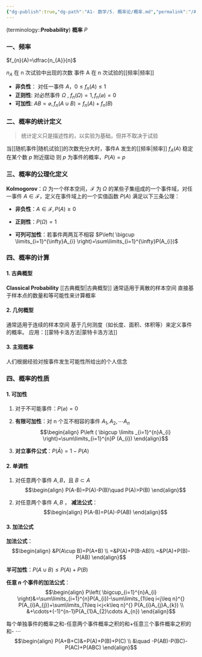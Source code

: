 ```yaml
---
{"dg-publish":true,"dg-path":"A1- 数学/5. 概率论/概率.md","permalink":"/A1- 数学/5. 概率论/概率/","dgPassFrontmatter":true,"noteIcon":"","created":"2024-05-21T15:20:28.000+08:00","updated":"2025-08-09T15:06:32.458+08:00"}
---
```


(terminology::**Probability**)  **概率**   $P$

### 一、频率
$f_{n}(A)=\dfrac{n_{A}}{n}$

$n_{A}$ 在 n 次试验中出现的次数
事件 A 在 n 次试验的[[频率\|频率]]
- **非负性**： 对任一事件 $A$，$0\leq f_{n}(A)\leq 1$
- **正则性**:   对必然事件 $\Omega$ , $f_{n}(\Omega)=1,f_{n}(\varnothing)=0$
- **可加性**:   $AB=\varnothing,f_{n}(A\cup B)=f_{n}(A)+f_{n}(B)$

### 二、概率的统计定义
> 统计定义只是描述性的，以实验为基础，但并不取决于试验

当[[随机事件\|随机试验]]的次数充分大时，事件A 发生的[[频率\|频率]] $f_{A}(A)$ 稳定在某个数 $p$ 附近摆动
则 $p$ 为事件的概率，$P(A)=p$


### 三、概率的公理化定义
**Kolmogorov**：$\Omega$ 为一个样本空间，$\mathscr{F}$ 为 $\Omega$ 的某些子集组成的一个事件域，对任一事件 $A\in \mathscr{F}$，定义在事件域上的一个实值函数 $P(A)$ 满足以下三条公理：

- **非负性**：$A\in \mathscr{F},P(A)\geq 0$ 

- **正则性**：$P(\Omega)=1$

- **可列可加性**：若事件两两互不相容  $P\left( \bigcup \limits_{i=1}^{\infty}A_{i} \right)=\sum\limits_{i=1}^{\infty}P(A_{i})$

### 四、概率的计算
#### 1. 古典概型
**Classical Probability**    [[古典概型\|古典概型]]
通常适用于离散的样本空间
直接基于样本点的数量和等可能性来计算概率

#### 2. 几何概型
通常适用于连续的样本空间
基于几何测度（如长度、面积、体积等）来定义事件的概率。
应用：[[蒙特卡洛方法\|蒙特卡洛方法]]

#### 3. 主观概率
人们根据经验对按事件发生可能性所给出的个人信念

### 四、概率的性质
#### 1. 可加性
1. 对于不可能事件：$P (\varnothing)=0$

2. **有限可加性**：对 n 个互不相容的事件 $A_{1},A_{2},\cdots A_{n}$
$$\begin{align}
P\left ( \bigcup \limits _{i=1}^{n}A_{i} \right)=\sum\limits_{i=1}^{n}P (A_{i})
\end{align}$$

3. **对立事件公式**：$P(\bar{A})=1-P (A)$


#### 2. 单调性
1. 对任意两个事件 $A,B$，且 $B\subset A$
$$\begin{align}
P(A-B)=P(A)-P(B)\quad  P(A)>P(B)
\end{align}$$

2. 对任意两个事件 $A,B$  ， **减法公式**：
$$\begin{align}
P(A-B)=P(A)-P(AB)
\end{align}$$

#### 3. 加法公式
**加法公式**：
$$\begin{align}
&P(A\cup B)=P(A+B)  \\
=&P(A)+P(B-AB)\\
=&P(A)+P(B)-P(AB)
\end{align}$$

**半可加性**：$P(A\cup B)\leq P(A)+P(B)$

**任意 $n$ 个事件的加法公式**：
$$\begin{align}
P\left( \bigcup_{i=1}^{n}A_{i} \right)&=\sum\limits_{i=1}^{n}P(A_{i})-\sum\limits_{1\leq i<j\leq n}^{} P(A_{i}A_{j})+\sum\limits_{1\leq i<j<k\leq n}^{} P(A_{i}A_{j}A_{k}) \\
&+\cdots+(-1)^{n-1}P(A_{1}A_{2}\cdots A_{n})
\end{align}$$

每个单独事件的概率之和-任意两个事件概率之积的和+任意三个事件概率之积的和- $\cdots$
$$\begin{align}
P(A+B+C)&=P(A)+P(B)+P(C) \\
&\quad -P(AB)-P(BC)-P(AC)+P(ABC)
\end{align}$$

